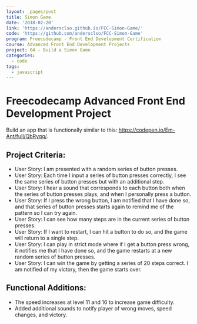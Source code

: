 ```yaml
---
layout: _pages/post
title: Simon Game
date: '2018-02-20'
link: 'https://andersclso.github.io/FCC-Simon-Game/'
code: 'https://github.com/andersclso/FCC-Simon-Game'
program: Freecodecamp - Front End Development Certification
course: Advanced Front End Development Projects
project: 04 - Build a Simon Game
categories:
  - code
tags:
  - javascript
---
```

# Freecodecamp Advanced Front End Development Project
Build an app that is functionally similar to this: https://codepen.io/Em-Ant/full/QbRyqq/.

## Project Criteria:
* User Story:  I am presented with a random series of button presses.
* User Story: Each time I input a series of button presses correctly, I see the same series of button presses but with an additional step.
* User Story: I hear a sound that corresponds to each button both when the series of button presses plays, and when I personally press a button.
* User Story: If I press the wrong button, I am notified that I have done so, and that series of button presses starts again to remind me of the pattern so I can try again.
* User Story: I can see how many steps are in the current series of button presses.
* User Story: If I want to restart, I can hit a button to do so, and the game will return to a single step.
* User Story: I can play in strict mode where if I get a button press wrong, it notifies me that I have done so, and the game restarts at a new random series of button presses.
* User Story: I can win the game by getting a series of 20 steps correct. I am notified of my victory, then the game starts over.

## Functional Additions:
- The speed increases at level 11 and 16 to increase game difficulty.
- Added additional sounds to notify player of wrong moves, speed changes, and victory.
